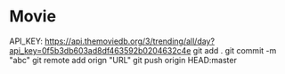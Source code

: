 # Movie
API_KEY: https://api.themoviedb.org/3/trending/all/day?api_key=0f5b3db603ad8df463592b0204632c4e
git add .
git commit -m "abc"
git remote add orign "URL"
git push origin HEAD:master
